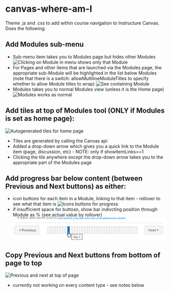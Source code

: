 # canvas-where-am-I
Theme .js and .css to add within course navigation to Instructure Canvas. Does the following:

## Add Modules sub-menu
* Sub-menu item takes you to Modules page but hides other Modules
![Clicking on Module in menu shows only that Module](https://github.com/msdlt/canvas-where-am-I/blob/master/readme-images/sub-menu-shows-only-selected-module.png)
* For Pages and other items that are launched via the Modules page, the appropriate sub-Module will be highlighted in the list below Modules (note that there is a switch: allowMultilineModuleTitles to specify whether to allow Module titles to wrap)
![See containing Module](https://github.com/msdlt/canvas-where-am-I/blob/master/readme-images/sub-menu-shows-module-containing-page.png)
* Modules takes you to normal Modules view (unless it is the Home page)
![Modules works as normal](https://github.com/msdlt/canvas-where-am-I/blob/master/readme-images/modules-shows-normal-modules.png)

## Add tiles at top of Modules tool (ONLY if Modules is set as home page):
![Autogenerated tiles for home page](https://github.com/msdlt/canvas-where-am-I/blob/master/readme-images/autogenerated-module-tiles-and-navigation.png)
* Tiles are generated by calling the Canvas api
* Added a drop-down arrow which gives you a quick link to the Module item (page, discussion, etc) - NOTE: only if showItemLinks==1
* Clicking the tile anywhere except the drop-down arrow takes you to the appropriate part of the Modules page

## Add progress bar below content (between Previous and Next buttons) as either:
* icon buttons for each item in a Module, linking to that item - rollover to see what that item is
![Icons buttons for progress](https://github.com/msdlt/canvas-where-am-I/blob/master/readme-images/autogenerated-progress-buttons.png)
* if insufficient space for buttosn, show bar indivcting position through Module as % (see actual value by rollover)
![Bar for progress](https://github.com/msdlt/canvas-where-am-I/blob/master/readme-images/autogenerated-progress-bar.png)

## Copy Previous and Next buttons from bottom of page to top
![Previous and next at top of page](https://github.com/msdlt/canvas-where-am-I/blob/master/readme-images/previous-and-next-buttons-at-top-of-page.png)
* currently not working on every content type - see notes below
